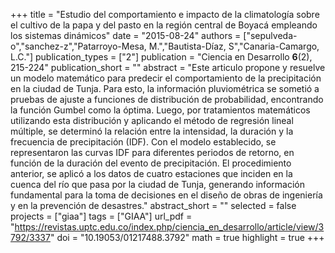 +++
title = "Estudio del comportamiento e impacto de la climatología sobre el cultivo de la papa y del pasto en la región central de Boyacá empleando los sistemas dinámicos"
date = "2015-08-24"
authors = ["sepulveda-o","sanchez-z","Patarroyo-Mesa, M.","Bautista-Díaz, S","Canaria-Camargo, L.C."]
publication_types = ["2"]
publication = "Ciencia en Desarrollo **6**(2), 215-224"
publication_short = ""
abstract = "Este articulo propone y resuelve un modelo matemático para predecir el comportamiento de la precipitación en la ciudad de Tunja. Para esto, la información pluviométrica se sometió a pruebas de ajuste a funciones de distribución de probabilidad, encontrando la función Gumbel como la óptima. Luego, por tratamientos matemáticos utilizando esta distribución y aplicando el método de regresión lineal múltiple, se determinó la relación entre la intensidad, la duración y la frecuencia de precipitación (IDF). Con el modelo establecido, se representaron las curvas IDF para diferentes periodos de retorno, en función de la duración del evento de precipitación. El procedimiento anterior, se aplicó a los datos de cuatro estaciones que inciden en la cuenca del río que pasa por la ciudad de Tunja, generando información fundamental para la toma de decisiones en el diseño de obras de ingeniería y en la prevención de desastres."
abstract_short = ""
selected = false
projects = ["giaa"]
tags = ["GIAA"]
url_pdf = "https://revistas.uptc.edu.co/index.php/ciencia_en_desarrollo/article/view/3792/3337"
doi = "10.19053/01217488.3792"
math = true
highlight = true
+++
